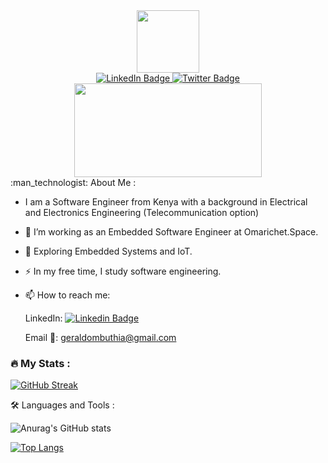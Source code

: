 <div id="header" align="center">
  <img src="https://media.giphy.com/media/M9gbBd9nbDrOTu1Mqx/giphy.gif" width="100"/>
</div>

<div id="badges" align="center">
  <a href="https://www.linkedin.com/in/gerald-mbuthia-827450177/">
    <img src="https://img.shields.io/badge/LinkedIn-blue?style=for-the-badge&logo=linkedin&logoColor=white" alt="LinkedIn Badge"/>
  </a>
  <a href="https://twitter.com/https://twitter.com/geraldombuthia">
    <img src="https://img.shields.io/badge/Twitter-blue?style=for-the-badge&logo=twitter&logoColor=white" alt="Twitter Badge"/>
  </a>
</div>
<div id="profile-views" align="center">
<img src="https://komarev.com/ghpvc/?username=geraldombuthia&style=flat-square&color=blue" alt=""/>
  </div>
<div align="center">
  <img src="https://media.giphy.com/media/dWesBcTLavkZuG35MI/giphy.gif" width="300" height="150"/>
</div>
:man_technologist: About Me :  

- I am a Software Engineer from Kenya with a background in Electrical and Electronics Engineering (Telecommunication option)

- :telescope: I’m working as an Embedded Software Engineer at Omarichet.Space.  

- :seedling: Exploring Embedded Systems and IoT.

- :zap: In my free time, I study software engineering.

- :mailbox: How to reach me: 
  
  LinkedIn: [![Linkedin Badge](https://img.shields.io/badge/-kakbar-blue?style=flat&logo=Linkedin&logoColor=white)](https://www.linkedin.com/in/gerald-mbuthia-827450177/)
  
  Email 📧: [geraldombuthia@gmail.com](https://geraldombuthia@gmail.com)

### :fire: My Stats :
[![GitHub Streak](http://github-readme-streak-stats.herokuapp.com?user=geraldombuthia&theme=dark&background=000000)](https://git.io/streak-stats)

:hammer_and_wrench: Languages and Tools :

![Anurag's GitHub stats](https://github-readme-stats.vercel.app/api?username=geraldombuthia&show_icons=true&theme=transparent)


[![Top Langs](https://github-readme-stats.vercel.app/api/top-langs/?username=geraldombuthia&layout=compact&theme=vision-friendly-dark)](https://github.com/anuraghazra/github-readme-stats)